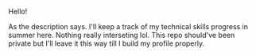 Hello!

As the description says. I'll keep a track of my technical skills progress in summer here.
Nothing really interseting lol. This repo should've been private but I'll leave it this way till I build my profile properly.
